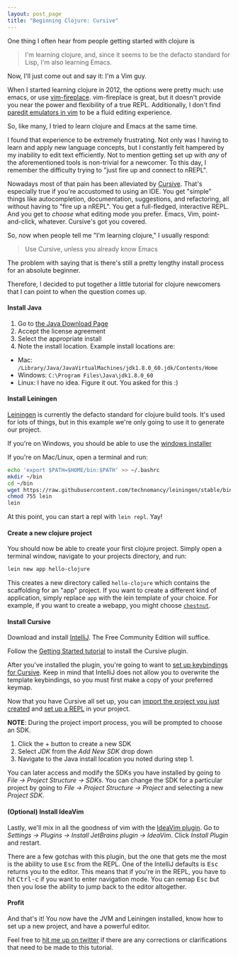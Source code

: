 ```yaml
---
layout: post_page
title: "Beginning Clojure: Cursive"
---
```

One thing I often hear from people getting started with clojure is

> I'm learning clojure, and, since it seems to be the defacto standard for Lisp, I'm also learning Emacs.

Now, I'll just come out and say it: I'm a Vim guy.

When I started learning clojure in 2012, the options were pretty much: use emacs, or use
[vim-fireplace](https://github.com/tpope/vim-fireplace). vim-fireplace is great, but it doesn't provide you
near the power and flexibility of a true REPL. Additionally, I don't find
[paredit emulators in vim](https://github.com/guns/vim-sexp) to be a fluid editing experience.

So, like many, I tried to learn clojure and Emacs at the same time.

I found that experience to be extremely frustrating. Not only was I having to learn and apply new language
concepts, but I constantly felt hampered by my inability to edit text efficiently. Not to mention getting
set up with *any* of the aforementioned tools is non-trivial for a newcomer. To this day, I remember the difficulty
trying to "just fire up and connect to nREPL".

Nowadays most of that pain has been alleviated by [Cursive](https://cursiveclojure.com/). That's especially true
if you're accustomed to using an IDE. You get "simple" things like autocompletion, documentation, suggestions,
and refactoring, all without having to "fire up a nREPL". You get a full-fledged, interactive REPL. And you get
to *choose* what editing mode you prefer. Emacs, Vim, point-and-click, whatever. Cursive's got you covered.

So, now when people tell me "I'm learning clojure," I usually respond:

> Use Cursive, unless you already know Emacs

The problem with saying that is there's still a pretty lengthy install process for an absolute beginner.

Therefore, I decided to put together a little tutorial for clojure newcomers that I can point to when the
question comes up.

#### Install Java
1. Go to [the Java Download Page](http://www.oracle.com/technetwork/java/javase/downloads/jdk8-downloads-2133151.html)
2. Accept the license agreement
3. Select the appropriate install
4. Note the install location. Example install locations are:
  * Mac: `/Library/Java/JavaVirtualMachines/jdk1.8.0_60.jdk/Contents/Home`
  * Windows: `C:\Program Files\Java\jdk1.8.0_60`
  * Linux: I have no idea. Figure it out. You asked for this :)

#### Install Leiningen
[Leiningen](http://leiningen.org/) is currently the defacto standard for clojure build tools. It's
used for lots of things, but in this example we're only going to use it to generate our project.

If you're on Windows, you should be able to use the [windows installer](http://leiningen-win-installer.djpowell.net)

If you're on Mac/Linux, open a terminal and run:

```sh
echo 'export $PATH=$HOME/bin:$PATH' >> ~/.bashrc
mkdir ~/bin
cd ~/bin
wget https://raw.githubusercontent.com/technomancy/leiningen/stable/bin/lein
chmod 755 lein
lein
```

At this point, you can start a repl with `lein repl`. Yay!

#### Create a new clojure project
You should now be able to create your first clojure project. Simply open a terminal window, navigate
to your projects directory, and run:

```sh
lein new app hello-clojure
```

This creates a new directory called `hello-clojure` which contains the scaffolding for an "app"
project. If you want to create a different kind of application, simply replace `app` with the lein
template of your choice. For example, if you want to create a webapp, you might choose
[`chestnut`](https://github.com/plexus/chestnut).

#### Install Cursive
Download and install [IntelliJ](https://www.jetbrains.com/idea/download/). The Free Community
Edition will suffice.

Follow the [Getting Started tutorial](https://cursiveclojure.com/userguide/) to install the Cursive plugin.

After you've installed the plugin, you're going to want to
[set up keybindings for Cursive](https://cursiveclojure.com/userguide/keybindings.html). Keep in mind that
IntelliJ does not allow you to overwrite the template keybindings, so you must first make a copy of
your preferred keymap.

Now that you have Cursive all set up, you can
[import the project you just created](https://cursiveclojure.com/userguide/leiningen.html) and
[set up a REPL](https://cursiveclojure.com/userguide/leiningen.html) in your project.

**NOTE**: During the project import process, you will be prompted to choose an SDK.

  1. Click the + button to create a new SDK
  2. Select *JDK* from the *Add New SDK* drop down
  3. Navigate to the Java install location you noted during step 1.

You can later access and modify the SDKs you have installed by going to *File → Project Structure → SDKs*.
You can change the SDK for a particular project by going to *File → Project Structure → Project* and
selecting a new *Project SDK*.

#### (Optional) Install IdeaVim
Lastly, we'll mix in all the goodness of vim with the [IdeaVim plugin](https://github.com/JetBrains/ideavim).
Go to *Settings → Plugins → Install JetBrains plugin → IdeaVim*. Click *Install Plugin* and restart.

There are a few gotchas with this plugin, but the one that gets me the most is the ability to use <kbd>Esc</kbd>
from the REPL. One of the IntelliJ defaults is <kbd>Esc</kbd> returns you to the editor. This means that if you're
in the REPL, you have to hit <kbd>Ctrl-c</kbd> if you want to enter navigation mode. You can remap <kbd>Esc</kbd> but
then you lose the ability to jump back to the editor altogether.

#### Profit
And that's it! You now have the JVM and Leiningen installed, know how to set up a new project, and have a powerful
editor.

Feel free to [hit me up on twitter](https://twitter.com/potetm) if there are any corrections or clarifications that
need to be made to this tutorial.
